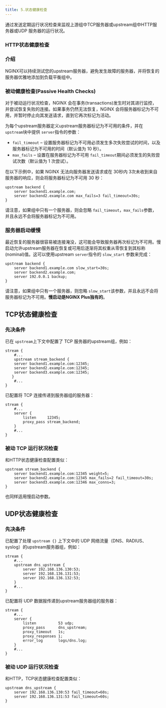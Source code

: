```yaml
---
title: 5.状态健康检查
---
```

通过发送定期运行状况检查来监视上游组中TCP服务器或upstream组中HTTP服务器或UDP 服务器的运行状况。

### HTTP状态健康检查

### 介绍

NGINX可以持续测试您的upstream服务器，避免发生故障的服务器，并将恢复的服务器优雅地添加到负载平衡组中。

### 被动健康检查(Passive Health Checks)

对于被动运行状况检查，NGINX 会在事务(transactions)发生时对其进行监控，并尝试恢复失败的连接。如果事务仍然无法恢复，NGINX 会将服务器标记为不可用，并暂时停止向其发送请求，直到它再次标记为活动。

为每个upstream服务器定义upstream服务器标记为不可用的条件，并在 `upstream`块中提供 `server`指令的参数：

* `fail_timeout` – 设置服务器标记为不可用必须发生多次失败尝试的时间，以及服务器标记为不可用的时间（默认值为 10 秒）。
* `max_fails` – 设置在服务器标记为不可用 `fail_timeout`期间必须发生的失败尝试次数（默认值为 1 次尝试）。

在以下示例中，如果 NGINX 无法向服务器发送请求或在 30秒内 3次未收到来自服务器的响应，则会将服务器标记为不可用 30 秒：

```
upstream backend {
    server backend1.example.com;
    server backend2.example.com max_fails=3 fail_timeout=30s;
}
```

请注意，如果组中只有一个服务器，则会忽略 `fail_timeout`，`max_fails`参数，并且永远不会将服务器标记为不可用。

### 服务器启动缓慢

最近恢复的服务器很容易被连接淹没，这可能会导致服务器再次标记为不可用。慢启动允许upstream服务器在恢复或可用后逐渐将其权重从零恢复到其标称(nominal)值。这可以使用upstream `server`指令的 `slow_start` 参数来完成：

```
upstream backend {
    server backend1.example.com slow_start=30s;
    server backend2.example.com;
    server 192.0.0.1 backup;
}
```

请注意，如果组中只有一个服务器，则忽略 `slow_start`该参数，并且永远不会将服务器标记为不可用。**慢启动是NGINX Plus独有的**。

## TCP状态健康检查

### 先决条件

已在 `upstream`上下文中配置了 TCP 服务器的upstream组，例如：

```
stream {
    #...
    upstream stream_backend {
    server backend1.example.com:12345;
    server backend2.example.com:12345;
    server backend3.example.com:12345;
   }
    #...
}
```

已配置将 TCP 连接传递到服务器组的服务器：

```
stream {
    #...
    server {
        listen     12345;
        proxy_pass stream_backend;
    }
    #...
}
```

### 被动 TCP 运行状况检查

和HTTP状态健康检查配置类似：

```
upstream stream_backend {
    server backend1.example.com:12345 weight=5;
    server backend2.example.com:12345 max_fails=2 fail_timeout=30s;
    server backend3.example.com:12346 max_conns=3;
}
```

也同样适用慢启动参数。

## UDP状态健康检查

### 先决条件

已配置了处理 `upstream {}` 上下文中的 UDP 网络流量（DNS、RADIUS、syslog）的upstream服务器组，例如：

```
stream {
    #...
    upstream dns_upstream {
        server 192.168.136.130:53;
        server 192.168.136.131:53;
        server 192.168.136.132:53;
    }
    #...
}
```

已配置将 UDP 数据报传递到upstream服务器组的服务器：

```
stream {
    #...
    server {
        listen          53 udp;
        proxy_pass      dns_upstream;
        proxy_timeout   1s;
        proxy_responses 1;
        error_log       logs/dns.log;
    }
    #...
}
```

### 被动 UDP 运行状况检查

和HTTP，TCP状态健康检查配置类似：

```
upstream dns_upstream {
    server 192.168.136.130:53 fail_timeout=60s;
    server 192.168.136.131:53 fail_timeout=60s;
}
```

